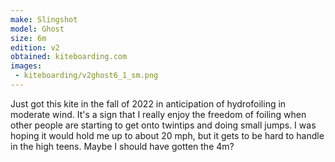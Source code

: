 ```yaml
---
make: Slingshot
model: Ghost
size: 6m
edition: v2
obtained: kiteboarding.com
images:
 - kiteboarding/v2ghost6_1_sm.png
---
```


Just got this kite in the fall of 2022 in anticipation of hydrofoiling in moderate wind.
It's a sign that I really enjoy the freedom of foiling when other people are starting to get onto twintips and doing small jumps.
I was hoping it would hold me up to about 20 mph, but it gets to be hard to handle in the high teens.
Maybe I should have gotten the 4m?
